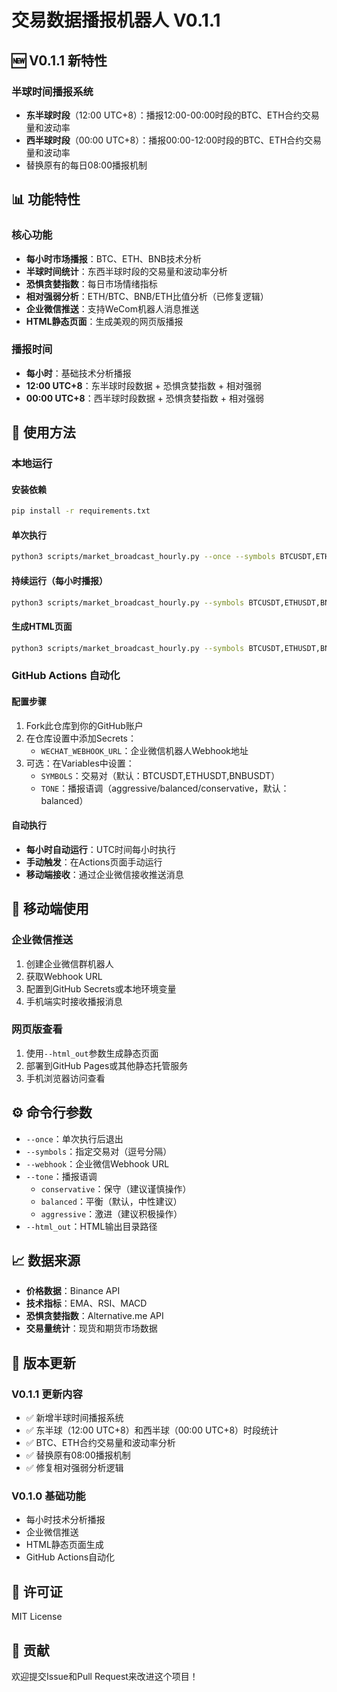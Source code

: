 # 交易数据播报机器人 V0.1.1

## 🆕 V0.1.1 新特性

### 半球时间播报系统
- **东半球时段**（12:00 UTC+8）：播报12:00-00:00时段的BTC、ETH合约交易量和波动率
- **西半球时段**（00:00 UTC+8）：播报00:00-12:00时段的BTC、ETH合约交易量和波动率
- 替换原有的每日08:00播报机制

## 📊 功能特性

### 核心功能
- **每小时市场播报**：BTC、ETH、BNB技术分析
- **半球时间统计**：东西半球时段的交易量和波动率分析
- **恐惧贪婪指数**：每日市场情绪指标
- **相对强弱分析**：ETH/BTC、BNB/ETH比值分析（已修复逻辑）
- **企业微信推送**：支持WeCom机器人消息推送
- **HTML静态页面**：生成美观的网页版播报

### 播报时间
- **每小时**：基础技术分析播报
- **12:00 UTC+8**：东半球时段数据 + 恐惧贪婪指数 + 相对强弱
- **00:00 UTC+8**：西半球时段数据 + 恐惧贪婪指数 + 相对强弱

## 🚀 使用方法

### 本地运行

#### 安装依赖
```bash
pip install -r requirements.txt
```

#### 单次执行
```bash
python3 scripts/market_broadcast_hourly.py --once --symbols BTCUSDT,ETHUSDT,BNBUSDT --tone aggressive
```

#### 持续运行（每小时播报）
```bash
python3 scripts/market_broadcast_hourly.py --symbols BTCUSDT,ETHUSDT,BNBUSDT --webhook "YOUR_WECHAT_WEBHOOK_URL" --tone aggressive
```

#### 生成HTML页面
```bash
python3 scripts/market_broadcast_hourly.py --symbols BTCUSDT,ETHUSDT,BNBUSDT --html_out /path/to/output/directory --tone aggressive
```

### GitHub Actions 自动化

#### 配置步骤
1. Fork此仓库到你的GitHub账户
2. 在仓库设置中添加Secrets：
   - `WECHAT_WEBHOOK_URL`：企业微信机器人Webhook地址
3. 可选：在Variables中设置：
   - `SYMBOLS`：交易对（默认：BTCUSDT,ETHUSDT,BNBUSDT）
   - `TONE`：播报语调（aggressive/balanced/conservative，默认：balanced）

#### 自动执行
- **每小时自动运行**：UTC时间每小时执行
- **手动触发**：在Actions页面手动运行
- **移动端接收**：通过企业微信接收推送消息

## 📱 移动端使用

### 企业微信推送
1. 创建企业微信群机器人
2. 获取Webhook URL
3. 配置到GitHub Secrets或本地环境变量
4. 手机端实时接收播报消息

### 网页版查看
1. 使用`--html_out`参数生成静态页面
2. 部署到GitHub Pages或其他静态托管服务
3. 手机浏览器访问查看

## ⚙️ 命令行参数

- `--once`：单次执行后退出
- `--symbols`：指定交易对（逗号分隔）
- `--webhook`：企业微信Webhook URL
- `--tone`：播报语调
  - `conservative`：保守（建议谨慎操作）
  - `balanced`：平衡（默认，中性建议）
  - `aggressive`：激进（建议积极操作）
- `--html_out`：HTML输出目录路径

## 📈 数据来源

- **价格数据**：Binance API
- **技术指标**：EMA、RSI、MACD
- **恐惧贪婪指数**：Alternative.me API
- **交易量统计**：现货和期货市场数据

## 🔄 版本更新

### V0.1.1 更新内容
- ✅ 新增半球时间播报系统
- ✅ 东半球（12:00 UTC+8）和西半球（00:00 UTC+8）时段统计
- ✅ BTC、ETH合约交易量和波动率分析
- ✅ 替换原有08:00播报机制
- ✅ 修复相对强弱分析逻辑

### V0.1.0 基础功能
- 每小时技术分析播报
- 企业微信推送
- HTML静态页面生成
- GitHub Actions自动化

## 📄 许可证

MIT License

## 🤝 贡献

欢迎提交Issue和Pull Request来改进这个项目！